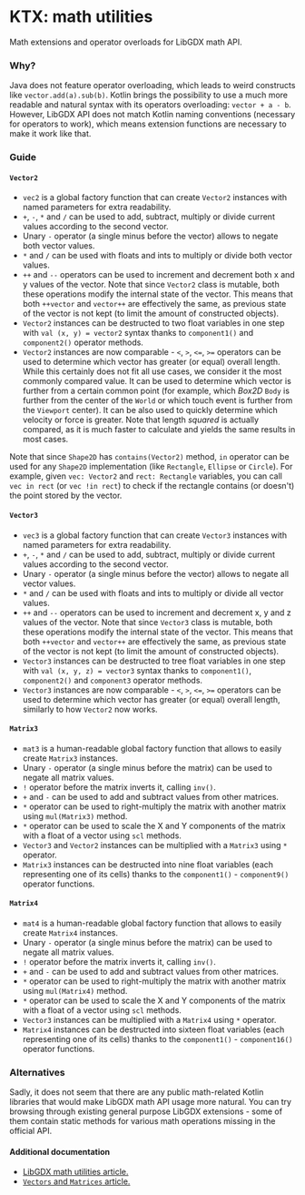 # KTX: math utilities

Math extensions and operator overloads for LibGDX math API.

### Why?

Java does not feature operator overloading, which leads to weird constructs like `vector.add(a).sub(b)`. Kotlin brings
the possibility to use a much more readable and natural syntax with its operators overloading: `vector + a - b`. However,
LibGDX API does not match Kotlin naming conventions (necessary for operators to work), which means extension functions
are necessary to make it work like that.

### Guide

#### `Vector2`

- `vec2` is a global factory function that can create `Vector2` instances with named parameters for extra readability.
- `+`, `-`, `*` and `/` can be used to add, subtract, multiply or divide current values according to the second vector.
- Unary `-` operator (a single minus before the vector) allows to negate both vector values.
- `*` and `/` can be used with floats and ints to multiply or divide both vector values.
- `++` and `--` operators can be used to increment and decrement both x and y values of the vector. Note that since
`Vector2` class is mutable, both these operations modify the internal state of the vector. This means that both `++vector`
and `vector++` are effectively the same, as previous state of the vector is not kept (to limit the amount of constructed
objects).
- `Vector2` instances can be destructed to two float variables in one step with `val (x, y) = vector2` syntax thanks to
`component1()` and `component2()` operator methods.
- `Vector2` instances are now comparable - `<`, `>`, `<=`, `>=` operators can be used to determine which vector has greater
(or equal) overall length. While this certainly does not fit all use cases, we consider it the most commonly compared
value. It can be used to determine which vector is further from a certain common point (for example, which *Box2D* `Body`
is further from the center of the `World` or which touch event is further from the `Viewport` center). It can be also
used to quickly determine which velocity or force is greater. Note that length *squared* is actually compared, as it is
much faster to calculate and yields the same results in most cases.

Note that since `Shape2D` has `contains(Vector2)` method, `in` operator can be used for any `Shape2D` implementation
(like `Rectangle`, `Ellipse` or `Circle`). For example, given `vec: Vector2` and `rect: Rectangle` variables, you can
call `vec in rect` (or `vec !in rect`) to check if the rectangle contains (or doesn't) the point stored by the vector.

#### `Vector3`

- `vec3` is a global factory function that can create `Vector3` instances with named parameters for extra readability.
- `+`, `-`, `*` and `/` can be used to add, subtract, multiply or divide current values according to the second vector.
- Unary `-` operator (a single minus before the vector) allows to negate all vector values.
- `*` and `/` can be used with floats and ints to multiply or divide all vector values.
- `++` and `--` operators can be used to increment and decrement x, y and z values of the vector. Note that since
`Vector3` class is mutable, both these operations modify the internal state of the vector. This means that both `++vector`
and `vector++` are effectively the same, as previous state of the vector is not kept (to limit the amount of constructed
objects).
- `Vector3` instances can be destructed to tree float variables in one step with `val (x, y, z) = vector3` syntax thanks
to `component1()`, `component2()` and `component3` operator methods.
- `Vector3` instances are now comparable - `<`, `>`, `<=`, `>=` operators can be used to determine which vector has greater
(or equal) overall length, similarly to how `Vector2` now works.

#### `Matrix3`

- `mat3` is a human-readable global factory function that allows to easily create `Matrix3` instances.
- Unary `-` operator (a single minus before the matrix) can be used to negate all matrix values.
- `!` operator before the matrix inverts it, calling `inv()`.
- `+` and `-` can be used to add and subtract values from other matrices.
- `*` operator can be used to right-multiply the matrix with another matrix using `mul(Matrix3)` method.
- `*` operator can be used to scale the X and Y components of the matrix with a float of a vector using `scl` methods.
- `Vector3` and `Vector2` instances can be multiplied with a `Matrix3` using `*` operator.
- `Matrix3` instances can be destructed into nine float variables (each representing one of its cells) thanks to the
`component1()` - `component9()` operator functions.

#### `Matrix4`

- `mat4` is a human-readable global factory function that allows to easily create `Matrix4` instances.
- Unary `-` operator (a single minus before the matrix) can be used to negate all matrix values.
- `!` operator before the matrix inverts it, calling `inv()`.
- `+` and `-` can be used to add and subtract values from other matrices.
- `*` operator can be used to right-multiply the matrix with another matrix using `mul(Matrix4)` method.
- `*` operator can be used to scale the X and Y components of the matrix with a float of a vector using `scl` methods.
- `Vector3` instances can be multiplied with a `Matrix4` using `*` operator.
- `Matrix4` instances can be destructed into sixteen float variables (each representing one of its cells) thanks to the
`component1()` - `component16()` operator functions.

### Alternatives

Sadly, it does not seem that there are any public math-related Kotlin libraries that would make LibGDX math API usage more
natural. You can try browsing through existing general purpose LibGDX extensions - some of them contain static methods
for various math operations missing in the official API.

#### Additional documentation

- [LibGDX math utilities article.](https://github.com/libgdx/libgdx/wiki/Math-utilities)
- [`Vectors` and `Matrices` article.](https://github.com/libgdx/libgdx/wiki/Vectors%2C-matrices%2C-quaternions)

